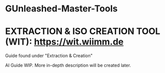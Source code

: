 # GUnleashed-Master-Tools

# EXTRACTION & ISO CREATION TOOL (WIT): https://wit.wiimm.de
Guide found under "Extraction & Creation"

AI Guide WIP.
More in-depth description will be created later.
